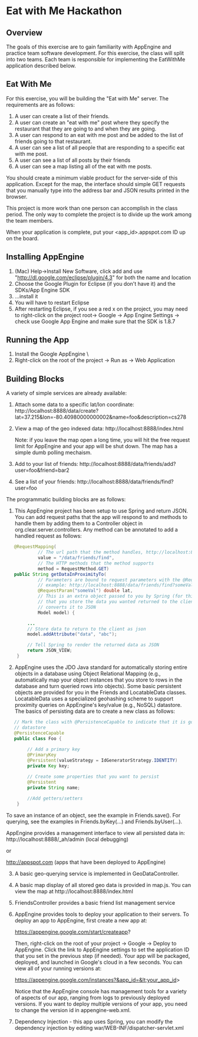 Eat with Me Hackathon
======================

Overview
---------
The goals of this exercise are to gain familiarity with AppEngine and practice 
team software development. For this exercise, the class will split into two teams. 
Each team is responsible for implementing the EatWithMe application described below.

Eat With Me
-----------
For this exercise, you will be building the "Eat with Me" server. The requirements
are as follows:

1. A user can create a list of their friends.
2. A user can create an "eat with me" post where they specify the restaurant that they
   are going to and when they are going.
3. A user can respond to an eat with me post and be added to the list of friends going
   to that restaurant.
4. A user can see a list of all people that are responding to a specific eat with me
   post.
5. A user can see a list of all posts by their friends  
6. A user can see a map listing all of the eat with me posts.

You should create a minimum viable product for the server-side of this application.
Except for the map, the interface should simple GET requests that you manually type 
into the address bar and JSON results printed in the browser. 

This project is more work than one person can accomplish in the class period. The
only way to complete the project is to divide up the work among the team members.

When your application is complete, put your &lt;app_id&gt;.appspot.com ID up on the board.

Installing AppEngine
---------------------
1. (Mac) Help->Install New Software, click add and use "http://dl.google.com/eclipse/plugin/4.3" for
   both the name and location
2. Choose the Google Plugin for Eclipse (if you don't have it) and the SDKs/App Engine SDK
3. ...install it
4. You will have to restart Eclipse
5. After restarting Eclipse, if you see a red x on the project, you may need to right-click on the
   project root-> Google -> App Engine Settings -> check use Google App Engine and make sure that
   the SDK is 1.8.7

Running the App
----------------
1. Install the Google AppEngine \\
2. Right-click on the root of the project -> Run as -> Web Application

Building Blocks
----------------
A variety of simple services are already available:

1. Attach some data to a specific lat/lon coordinate:
   http://localhost:8888/data/create?lat=37.215&lon=-80.40980000000002&name=foo&description=cs278
   
2. View a map of the geo indexed data:
   http://localhost:8888/index.html
   
   Note: if you leave the map open a long time, you will hit the free request limit for
   AppEngine and your app will be shut down. The map has a simple dumb polling mechaism.

3. Add to your list of friends:
   http://localhost:8888/data/friends/add?user=foo&friend=bar2
   
4. See a list of your friends:
   http://localhost:8888/data/friends/find?user=foo


The programmatic building blocks are as follows:

1. This AppEngine project has been setup to use Spring and return JSON. You can add
   request paths that the app will respond to and methods to handle them by adding them
   to a Controller object in org.clear.server.controllers. Any method can be annotated 
   to add a handled request as follows:

```java 
   @RequestMapping(
   			// The url path that the method handles, http://localhost:8888/data/friends/find
   			value = "/data/friends/find", 
   			// The HTTP methods that the method supports
   			method = RequestMethod.GET)
   public String getDataInProximityTo(
            // Parameters are bound to request parameters with the @RequestParam annotation,
            // example: http://localhost:8888/data/friends/find?someVal=1.23
            @RequestParam("someVal") double lat, 
            // This is an extra object passed to you by Spring (for this particular configuration)
            // that you store the data you wanted returned to the client in. Spring automatically
            // converts it to JSON
            Model model) {

		...
		// Store data to return to the client as json
		model.addAttribute("data", "abc");

		// Tell Spring to render the returned data as JSON
		return JSON_VIEW;
	}
```
	
2. AppEngine uses the JDO Java standard for automatically storing entire objects in a database
   using Object Relational Mapping (e.g., automatically map your object instances that you store
   to rows in the database and turn queried rows into objects). Some basic persistent objects
   are provided for you in the Friends and LocatableData classes. LocatableData uses a specialized
   geohashing scheme to support proximity queries on AppEngine's key/value (e.g., NoSQL) datastore.
   The basics of persisting data are to create a new class as follows:

```java 
   // Mark the class with @PersistenceCapable to indicate that it is going to be stored in the
   // datastore
   @PersistenceCapable
   public class Foo {
   
   		// Add a primary key
   		@PrimaryKey
		@Persistent(valueStrategy = IdGeneratorStrategy.IDENTITY)
		private Key key;

		// Create some properties that you want to persist
		@Persistent
		private String name;
		
		//Add getters/setters
	}
```	

To save an instance of an object, see the example in Friends.save(). For querying, see the
examples in Friends.byKey(...) and Friends.byUser(...).
	
AppEngine provides a management interface to view all persisted data in:
http://localhost:8888/_ah/admin (local debugging)
	
or
	
http://appspot.com (apps that have been deployed to AppEngine)
	
3. A basic geo-querying service is implemented in GeoDataController.
 
4. A basic map display of all stored geo data is provided in map.js. You can view the map at
   http://localhost:8888/index.html

5. FriendsController provides a basic friend list management service

6. AppEngine provides tools to deploy your application to their servers. To deploy an app
   to AppEngine, first create a new app at:
   
   https://appengine.google.com/start/createapp?
   
   Then, right-click on the root of your project -> Google -> Deploy to AppEngine. Click the
   link to AppEngine settings to set the application ID that you set in the previous step
   (if needed). Your app will be packaged, deployed, and launched in Google's cloud in a
   few seconds. You can view all of your running versions at:
   
   https://appengine.google.com/instances?&app_id=&lt;your_app_id&gt;
   
   Notice that the AppEngine console has management tools for a variety of aspects of our
   app, ranging from logs to previously deployed versions. If you want to deploy multiple
   versions of your app, you need to change the version id in appengine-web.xml.
   
 7. Dependency Injection - this app uses Spring, you can modify the dependency injection
    by editing war/WEB-INF/dispatcher-servlet.xml
